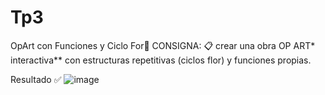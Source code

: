 # Tp3

OpArt con Funciones y Ciclo For🔄
CONSIGNA: 📋 crear una obra OP ART* interactiva** con estructuras repetitivas (ciclos flor) y funciones propias.

Resultado ✅
![image](https://github.com/JuanLehue/ipmi/assets/124543057/7e3fd5c6-2fb0-4a68-b823-5c091ec856b9)
